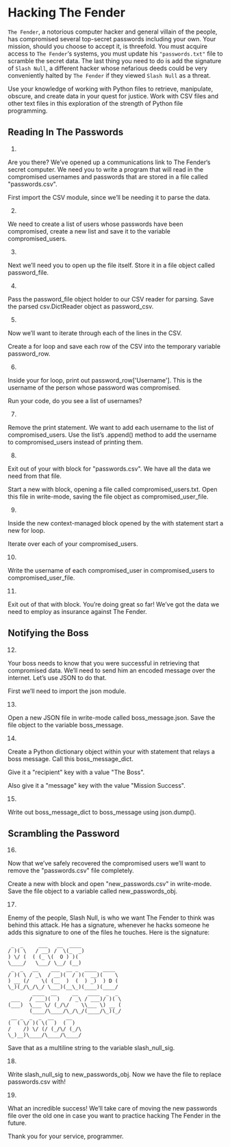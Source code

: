 # Hacking The Fender

`The Fender`, a notorious computer hacker and general villain of the people, has compromised several top-secret passwords including your own. Your mission, should you choose to accept it, is threefold. You must acquire access to `The Fender`‘s systems, you must update his `"passwords.txt"` file to scramble the secret data. The last thing you need to do is add the signature of `Slash Null`, a different hacker whose nefarious deeds could be very conveniently halted by `The Fender` if they viewed `Slash Null` as a threat.

Use your knowledge of working with Python files to retrieve, manipulate, obscure, and create data in your quest for justice. Work with CSV files and other text files in this exploration of the strength of Python file programming.

## Reading In The Passwords

1.
Are you there? We’ve opened up a communications link to The Fender‘s secret computer. We need you to write a program that will read in the compromised usernames and passwords that are stored in a file called "passwords.csv".

First import the CSV module, since we’ll be needing it to parse the data.


2.
We need to create a list of users whose passwords have been compromised, create a new list and save it to the variable compromised_users.


3.
Next we’ll need you to open up the file itself. Store it in a file object called password_file.


4.
Pass the password_file object holder to our CSV reader for parsing. Save the parsed csv.DictReader object as password_csv.


5.
Now we’ll want to iterate through each of the lines in the CSV.

Create a for loop and save each row of the CSV into the temporary variable password_row.

6.
Inside your for loop, print out password_row['Username']. This is the username of the person whose password was compromised.

Run your code, do you see a list of usernames?

7.
Remove the print statement. We want to add each username to the list of compromised_users. Use the list’s .append() method to add the username to compromised_users instead of printing them.


8.
Exit out of your with block for "passwords.csv". We have all the data we need from that file.

Start a new with block, opening a file called compromised_users.txt. Open this file in write-mode, saving the file object as compromised_user_file.


9.
Inside the new context-managed block opened by the with statement start a new for loop.

Iterate over each of your compromised_users.

10.
Write the username of each compromised_user in compromised_users to compromised_user_file.


11.
Exit out of that with block. You’re doing great so far! We’ve got the data we need to employ as insurance against The Fender.

## Notifying the Boss

12.
Your boss needs to know that you were successful in retrieving that compromised data. We’ll need to send him an encoded message over the internet. Let’s use JSON to do that.

First we’ll need to import the json module.

13.
Open a new JSON file in write-mode called boss_message.json. Save the file object to the variable boss_message.

14.
Create a Python dictionary object within your with statement that relays a boss message. Call this boss_message_dict.

Give it a "recipient" key with a value "The Boss".

Also give it a "message" key with the value "Mission Success".


15.
Write out boss_message_dict to boss_message using json.dump().


## Scrambling the Password
16.
Now that we’ve safely recovered the compromised users we’ll want to remove the "passwords.csv" file completely.

Create a new with block and open "new_passwords.csv" in write-mode. Save the file object to a variable called new_passwords_obj.

17.
Enemy of the people, Slash Null, is who we want The Fender to think was behind this attack. He has a signature, whenever he hacks someone he adds this signature to one of the files he touches. Here is the signature:

```
 _  _     ___   __  ____             
/ )( \   / __) /  \(_  _)            
) \/ (  ( (_ \(  O ) )(              
\____/   \___/ \__/ (__)             
 _  _   __    ___  __ _  ____  ____  
/ )( \ / _\  / __)(  / )(  __)(    \ 
) __ (/    \( (__  )  (  ) _)  ) D ( 
\_)(_/\_/\_/ \___)(__\_)(____)(____/ 
        ____  __     __   ____  _  _ 
 ___   / ___)(  )   / _\ / ___)/ )( \
(___)  \___ \/ (_/\/    \\___ \) __ (
       (____/\____/\_/\_/(____/\_)(_/
 __ _  _  _  __    __                
(  ( \/ )( \(  )  (  )               
/    /) \/ (/ (_/\/ (_/\             
\_)__)\____/\____/\____/

```
Save that as a multiline string to the variable slash_null_sig.


18.
Write slash_null_sig to new_passwords_obj. Now we have the file to replace passwords.csv with!

19.
What an incredible success! We’ll take care of moving the new passwords file over the old one in case you want to practice hacking The Fender in the future.

Thank you for your service, programmer.
